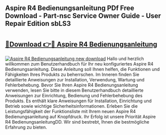 ## Aspire R4 Bedienungsanleitung PDf Free Download - Part-nsc Service Owner Guide - User Repair Edition sbLS3

# <h2><a href="http://df0mdd.blite.top/?on=Aspire+R4+Bedienungsanleitung">🔗Download 👉🔴 Aspire R4 Bedienungsanleitung</a></h2>

[![Aspire R4 Bedienungsanleitung new download](https://i.imgur.com/lujVjoI.png)](http://df0mdd.blite.top/?on=Aspire+R4+Bedienungsanleitung)
Hallo und herzlich willkommen zum Benutzerhandbuch für Ihr neu konfiguriertes Aspire R4 Bedienungsanleitung. Diese Anleitung soll Ihnen helfen, die Funktionen und Fähigkeiten Ihres Produkts zu beherrschen. Im Inneren finden Sie detaillierte Anweisungen zur Installation, Verwendung, Wartung und Fehlerbehebung. Bevor Sie Ihren Aspire R4 Bedienungsanleitung verwenden, lesen Sie bitte in diesem Benutzerhandbuch detaillierte Anweisungen zur Einrichtung, Bedienung und Fehlerbehebung des Produkts. Es enthält klare Anweisungen für Installation, Einrichtung und Betrieb sowie wichtige Sicherheitsinformationen. Erleben Sie die Leistungsfähigkeit der Funktionsliste mit Ihrem neuen Aspire R4 Bedienungsanleitung auf Knopfdruck. Ihr Erfolg ist unsere Priorität Aspire R4 BedienungsanleitungDD. Wir sind bestrebt, Ihnen die bestmögliche Erfahrung zu bieten.
